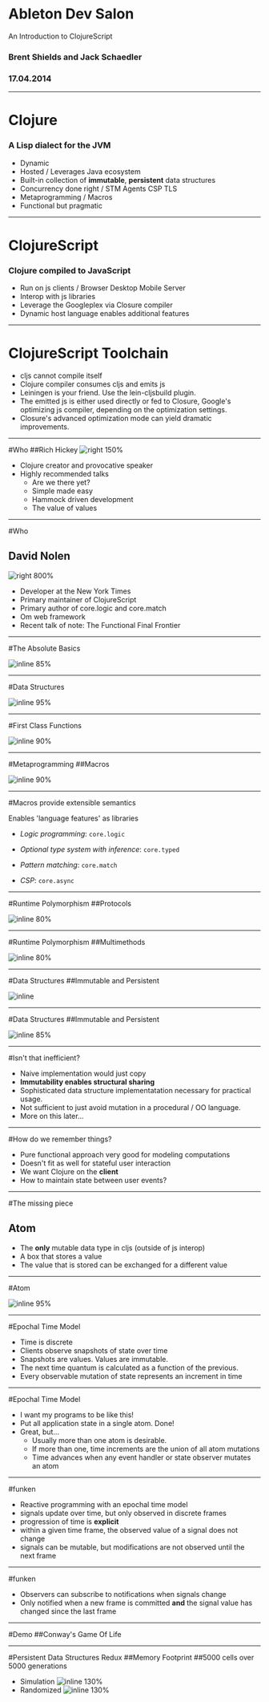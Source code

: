# Ableton Dev Salon
An Introduction to ClojureScript
### Brent Shields and Jack Schaedler
### 17.04.2014

---

# Clojure
### A Lisp dialect for the JVM
- Dynamic
- Hosted / Leverages Java ecosystem
- Built-in collection of __immutable__, __persistent__ data structures
- Concurrency done right / STM Agents CSP TLS
- Metaprogramming / Macros
- Functional but pragmatic

---

# ClojureScript
### Clojure compiled to JavaScript
- Run on js clients / Browser Desktop Mobile Server
- Interop with js libraries
- Leverage the Googleplex via Closure compiler
- Dynamic host language enables additional features

---

# ClojureScript Toolchain

- cljs cannot compile itself
- Clojure compiler consumes cljs and emits js
- Leiningen is your friend.  Use the lein-cljsbuild plugin.
- The emitted js is either used directly or fed to Closure, Google's optimizing js compiler, depending on the optimization settings.
- Closure's advanced optimization mode can yield dramatic improvements.

---
#Who
##Rich Hickey
![right 150%](hickey.jpeg)

- Clojure creator and provocative speaker
- Highly recommended talks
  - Are we there yet?
  - Simple made easy
  - Hammock driven development
  - The value of values

---

#Who
## David Nolen
![right 800%](nolen.jpeg)

- Developer at the New York Times
- Primary maintainer of ClojureScript
- Primary author of core.logic and core.match
- Om web framework
- Recent talk of note: The Functional Final Frontier

---

#The Absolute Basics

![inline 85%](basics.png)

---

#Data Structures

![inline 95%](hetero.png)

---

#First Class Functions

![inline 90%](functions.png)

---

#Metaprogramming
##Macros

![inline 90%](macros.png)

---

#Macros provide extensible semantics

Enables 'language features' as libraries

- _Logic programming_: `core.logic`

- _Optional type system with inference_: `core.typed`

- _Pattern matching_: `core.match`

- _CSP_: `core.async`

---
#Runtime Polymorphism
##Protocols

![inline 80%](conj.png)

---
#Runtime Polymorphism
##Multimethods

![inline 80%](multi.png)

---

#Data Structures
##Immutable and Persistent

![inline](persistent-vector.png)

---
#Data Structures
##Immutable and Persistent

![inline 85%](persistent-map.png)

---

#Isn't that inefficient?

- Naive implementation would just copy
- __Immutability enables structural sharing__
- Sophisticated data structure implementatation necessary for practical usage.
- Not sufficient to just avoid mutation in a procedural / OO language.
- More on this later...

---
#How do we remember things?

- Pure functional approach very good for modeling computations
- Doesn't fit as well for stateful user interaction
- We want Clojure on the __client__
- How to maintain state between user events?

---

#The missing piece
## Atom

- The __only__ mutable data type in cljs (outside of js interop)
- A box that stores a value
- The value that is stored can be exchanged for a different value

---

#Atom

![inline 95%](atom.png)

---

#Epochal Time Model

- Time is discrete
- Clients observe snapshots of state over time
- Snapshots are values. Values are immutable.
- The next time quantum is calculated as a function of the previous.
- Every observable mutation of state represents an increment in time

---

#Epochal Time Model
- I want my programs to be like this!
- Put all application state in a single atom.  Done!
- Great, but...
  - Usually more than one atom is desirable.
  - If more than one, time increments are the union of all atom mutations
  - Time advances when any event handler or state observer mutates an atom

---

#funken

- Reactive programming with an epochal time model
- signals update over time, but only observed in discrete frames
- progression of time is __explicit__
- within a given time frame, the observed value of a signal does not change
- signals can be mutable, but modifications are not observed until the next frame

---

#funken

- Observers can subscribe to notifications when signals change
- Only notified when a new frame is committed __and__ the signal value has changed since the last frame

---

#Demo
##Conway's Game Of Life

---

#Persistent Data Structures Redux
##Memory Footprint
##5000 cells over 5000 generations

- Simulation
![inline 130%](memory-footprint-simulation.png)
- Randomized
![inline 130%](memory-footprint-randomized.png)
